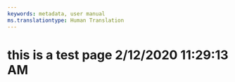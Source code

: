 ```yaml
---
keywords: metadata, user manual
ms.translationtype: Human Translation
---
```

# this is a test page 2/12/2020 11:29:13 AM